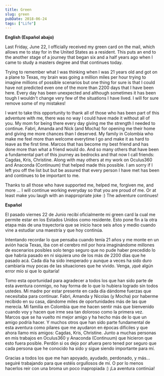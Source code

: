 ```yaml
---
title: Green
slug: green
pubDate: 2018-06-24
tags: ["Life"]
---
```


**English (Español abajo)**

Last Friday, June 22, I officially received my green card on the mail, which allows me to stay for in the United States as a resident. This puts an end to the another stage of a journey that began six and a half years ago when I came to study a masters degree and that continues today.

Trying to remember what I was thinking when I was 21 years old and got on a plane to Texas, my brain was going a million miles per hour trying to imagine millions of possible scenarios but one thing for sure is that I could have not predicted even one of the more than 2200 days that I have been here. Every day has been unexpected and although sometimes it has been tough I wouldn't change very few of the situations I have lived. I will for sure remove some of my mistakes!

I want to take this opportunity to thank all of those who has been part of this adventure with me, there was no way I could have made it without all of you. My mom for being there every day giving me the strength I needed to continue. Fabri, Amanda and Nick (and Mocha) for opening me their home and giving me more chances than I deserved. My family in Colombia who make me feel more than welcome everytime I go and make it as hard to leave as the first time. Marcos that has become my best friend and has done more than what a friend would do. And so many others that have been a fundamental part of this journey as bedrocks and that now I call friends: Cagdas, Kris, Christine. Along with may others at my work on Oculus360 and Anaconda (Continuum) that helped made this possible. I am sorry if I left you off the list but but be assured that every person I have met has been and continues to be important to me.

Thanks to all those who have supported me, helped me, forgiven me, and more ... I will continue working everyday so that you are proud of me. Or at least make you laugh with an inappropriate joke :) The adventure continues!

**Español**

El pasado viernes 22 de Junio recibí oficialmente mi green card la cual me permite estar en los Estados Unidos como residente. Esto pone fin a la otra etapa más de una trayectoria que se inicio hace seis años y medio cuando vine a estudiar una maestría y que hoy continúa.

Intentando recordar lo que pensaba cuando tenía 21 años y me monte en un avión hacia Texas, iba con el cerebro mil por hora imaginándome millones de escenarios posibles solo tengo seguro que no pude haber precedido lo que habría pasado en ni siquiera uno de los más de 2200 días que he pasado acá. Cada día ha sido inesperado y aunque a veces ha sido duro cambiaría muy pocas de las situaciones que he vivido. Venga, ¡qué algún error mío si que lo quitaría!

Tomo esta oportunidad para agradecer a todos los que han sido parte de esta aventura conmigo, no hay forma de lo que lo hubiera logrado sin todos ustedes. Mi madre por estar presente en cada día dándome fuerzas que necesitaba para continuar. Fabri, Amanda y Nicolas (y Mocha) por haberme recibido en su casa, dándome miles de oportunidades más de las que merecía. Mi familia en Colombia que me hacen sentir más que bienvenido cuando voy y hacen que irme sea tan doloroso como la primera vez. Marcos que se ha vuelto mi mejor amigo y ha hecho más de lo que un amigo podría hacer. Y muchos otros que han sido parte fundamental de esta aventura como pilares que me ayudaron en épocas difíciles y que ahora llamo mis amigos: Cagdas, Kris, Christine. Junto a muchas personas en mis trabajos en Oculus360 y Anaconda (Continuum) que hicieron que esto fuera posible. Perdón si os dejo por afuera pero tened por seguro que cada persona que he conocido ha sido y sigue siendo importante para mí.

Gracias a todos los que me han apoyado, ayudado, perdonado, y más... seguiré trabajando para que estéis orgullosos de mí. O por lo menos hacerlos reir con una broma un poco inapropiada :) ¡La aventura continúa!
